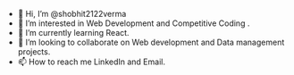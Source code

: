 - 👋 Hi, I’m @shobhit2122verma
- 👀 I’m interested in Web Development and Competitive Coding .
- 🌱 I’m currently learning React.
- 💞️ I’m looking to collaborate on Web development and Data management projects.
- 📫 How to reach me LinkedIn and Email.

<!---
shobhit2122verma/shobhit2122verma is a ✨ special ✨ repository because its `README.md` (this file) appears on your GitHub profile.
You can click the Preview link to take a look at your changes.
--->
